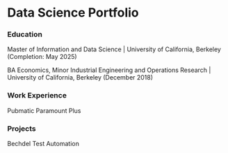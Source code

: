 # Data Science Portfolio

### Education
Master of Information and Data Science | University of California, Berkeley (Completion: May 2025)

BA Economics, Minor Industrial Engineering and Operations Research | University of California, Berkeley (December 2018)

### Work Experience

Pubmatic
Paramount Plus

### Projects

Bechdel Test Automation
